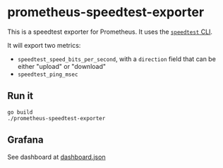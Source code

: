 # prometheus-speedtest-exporter

This is a speedtest exporter for Prometheus. It uses the [`speedtest` CLI](https://www.speedtest.net/apps/cli).

It will export two metrics:
* `speedtest_speed_bits_per_second`, with a `direction` field that can be either "upload" or "download"
* `speedtest_ping_msec`

## Run it

```
go build
./prometheus-speedtest-exporter
```

## Grafana

See dashboard at
[dashboard.json](https://github.com/insomniacslk/prometheus-weather-exporter/blob/main/dashboard.json)

